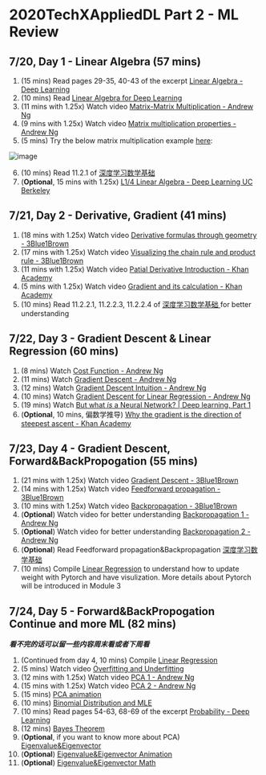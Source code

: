 # 2020TechXAppliedDL Part 2 - ML Review

## 7/20, Day 1 - Linear Algebra (57 mins)
1. (15 mins) Read pages 29-35, 40-43 of the excerpt [Linear Algebra - Deep Learning](http://www.deeplearningbook.org/contents/linear_algebra.html)
2. (10 mins) Read [Linear Algebra for Deep Learning](https://towardsdatascience.com/linear-algebra-for-deep-learning-506c19c0d6fa)
3. (11 mins with 1.25x) Watch video [Matrix-Matrix Multiplication - Andrew Ng](https://www.bilibili.com/video/BV1AD4y1Q7RH?p=14)
4. (9 mins with 1.25x) Watch video [Matrix multiplication properties - Andrew Ng](https://www.bilibili.com/video/BV1AD4y1Q7RH?p=15)
5. (5 mins) Try the below matrix multiplication example [here](http://matrixmultiplication.xyz/):

![image](https://raw.githubusercontent.com/nanjiangwill/2020TechXAppliedDL/master/ML%20Review/WechatIMG259.png?raw=true)

6. (10 mins) Read 11.2.1 of [深度学习数学基础](https://zh.d2l.ai/chapter_appendix/math.html)
7. (**Optional**, 15 mins with 1.25x) [L1/4 Linear Algebra - Deep Learning UC Berkeley](https://www.bilibili.com/video/BV14t41147MX?p=4)

## 7/21, Day 2 - Derivative, Gradient (41 mins)
1. (18 mins with 1.25x)  Watch video [Derivative formulas through geometry - 3Blue1Brown](https://www.bilibili.com/video/BV1qW411N7FU?p=3)
2. (17 mins with 1.25x) Watch video [Visualizing the chain rule and product rule - 3Blue1Brown](https://www.bilibili.com/video/BV1qW411N7FU?p=4)
3. (11 mins with 1.25x) Watch video [Patial Derivative Introduction - Khan Academy](https://www.bilibili.com/video/BV1L7411a7Xk)
4. (5 mins with 1.25x) Watch video [Gradient and its calculation - Khan Academy](https://www.bilibili.com/video/BV1L7411a7Xk)
5. (10 mins) Read 11.2.2.1, 11.2.2.3, 11.2.2.4 of [深度学习数学基础 ](https://zh.d2l.ai/chapter_appendix/math.html) for better understanding

## 7/22, Day 3 - Gradient Descent & Linear Regression (60 mins)
1. (8 mins) Watch [Cost Function - Andrew Ng](https://www.bilibili.com/video/BV1AD4y1Q7RH?p=5)
2. (11 mins) Watch [Gradient Descent - Andrew Ng](https://www.bilibili.com/video/BV1AD4y1Q7RH?p=5)
3. (12 mins) Watch [Gradient Descent Intuition - Andrew Ng](https://www.bilibili.com/video/BV1AD4y1Q7RH?p=5)
4. (10 mins) Watch [Gradient Descent for Linear Regression - Andrew Ng](https://www.bilibili.com/video/BV1AD4y1Q7RH?p=5)
5. (19 mins) Watch [But what *is* a Neural Network? | Deep learning, Part 1](https://www.bilibili.com/video/BV1bx411M7Zx)
6. (**Optional**, 10 mins, 偏数学推导) [Why the gradient is the direction of steepest ascent - Khan Academy](https://www.bilibili.com/video/BV1iE411K7qv)

## 7/23, Day 4 - Gradient Descent, Forward&BackPropogation (55 mins)
1. (21 mins with 1.25x) Watch video [Gradient Descent - 3Blue1Brown](https://www.bilibili.com/video/BV1bx411M7Zx)
2. (14 mins with 1.25x) Watch video [Feedforward propagation - 3Blue1Brown](https://www.bilibili.com/video/BV16x411V7Qg/?spm_id_from=333.788.videocard.0)
3. (10 mins with 1.25x) Watch video [Backpropagation - 3Blue1Brown](https://www.bilibili.com/video/BV16x411V7Qg?p=2)
4. (**Optional**) Watch video for better understanding [Backpropagation 1 - Andrew Ng](https://www.bilibili.com/video/BV1AD4y1Q7RH?p=50)
5. (**Optional**) Watch video for better understanding [Backpropagation 2 - Andrew Ng](https://www.bilibili.com/video/BV1AD4y1Q7RH?p=51)
6. (**Optional**) Read Feedforward propagation&Backpropagation [深度学习数学基础](https://zh.d2l.ai/chapter_deep-learning-basics/backprop.html)
7. (10 mins) Compile [Linear Regression](https://www.kaggle.com/init27/fastai-v3-lesson-2-sgd#) to understand how to update weight with Pytorch and have visulization. More details about Pytorch will be introduced in Module 3


## 7/24, Day 5 - Forward&BackPropogation Continue and more ML (82 mins)
***看不完的话可以留一些内容周末看或者下周看***
1. (Continued from day 4, 10 mins) Compile [Linear Regression](https://www.kaggle.com/init27/fastai-v3-lesson-2-sgd#)
2. (5 mins) Watch video [Overfitting and Underfitting](https://github.com/nanjiangwill/2020TechXAppliedDL/blob/master/ML%20Review/Overfitting%20and%20Underfitting.mp4?raw=true)
3. (12 mins with 1.25x) Watch video [PCA 1 - Andrew Ng](https://www.bilibili.com/video/BV1AD4y1Q7RH?p=81)
4. (15 mins with 1.25x) Watch video [PCA 2 - Andrew Ng](https://www.bilibili.com/video/BV1AD4y1Q7RH?p=82)
5. (15 mins) [PCA animation](https://setosa.io/ev/principal-component-analysis/) 
6. (10 mins) [Binomial Distribution and MLE](https://www.bilibili.com/video/BV1Bz411b7Jy)
7. (10 mins) Read pages 54-63, 68-69 of the excerpt [Probability - Deep Learning](https://www.deeplearningbook.org/contents/prob.html)
8. (12 mins) [Bayes Theorem](https://www.bilibili.com/video/BV1R7411a76r)
8. (**Optional**, if you want to know more about PCA) [Eigenvalue&Eigenvector](https://www.bilibili.com/video/BV1ys411472E?p=14)
9. (**Optional**) [Eigenvalue&Eigenvector Animation](https://setosa.io/ev/principal-component-analysis/)
10. (**Optional**) [Eigenvalue&Eigenvector Math](https://www.mathsisfun.com/algebra/eigenvalue.html)
